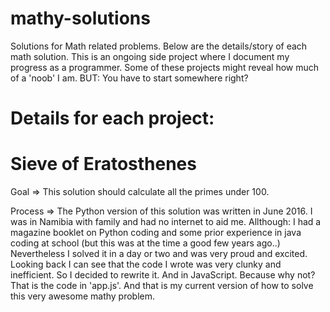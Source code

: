 # mathy-solutions
Solutions for Math related problems.
Below are the details/story of each math solution.
This is an ongoing side project where I document my progress as a programmer.
Some of these projects might reveal how much of a 'noob' I am. BUT:
You have to start somewhere right?

# Details for each project:
# Sieve of Eratosthenes
Goal => This solution should calculate all the primes under 100.
 
Process => The Python version of this solution was written in June 2016.
I was in Namibia with family and had no internet to aid me.
Allthough: I had a magazine booklet on Python coding and some prior experience in java coding at school (but this was at the time a good few years ago..) 
Nevertheless I solved it in a day or two and was very proud and excited.
Looking back I can see that the code I wrote was very clunky and inefficient.
So I decided to rewrite it. And in JavaScript. Because why not?
That is the code in 'app.js'. 
And that is my current version of how to solve this very awesome mathy problem.
